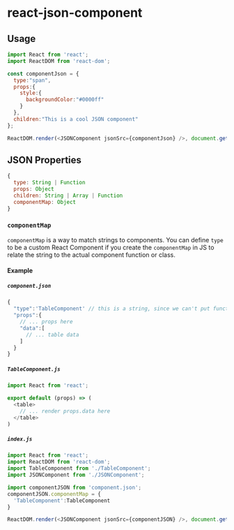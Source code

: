 # react-json-component

## Usage

```javascript
import React from 'react';
import ReactDOM from 'react-dom';

const componentJson = {
  type:"span",
  props:{
    style:{
      backgroundColor:"#0000ff"
    }
  },
  children:"This is a cool JSON component"
};

ReactDOM.render(<JSONComponent jsonSrc={componentJson} />, document.getElementById('root'));
```

## JSON Properties

```javascript
{
  type: String | Function
  props: Object
  children: String | Array | Function
  componentMap: Object
}
```


### `componentMap`

`componentMap` is a way to match strings to components. You can define `type` to be a custom React Component if you create the `componentMap` in JS to relate the string to the actual component function or class.

#### Example

##### `component.json`

```javascript
{
  "type":'TableComponent' // this is a string, since we can't put functions / classes in JSON!
  "props":{
    // ... props here
    "data":[
      // ... table data
    ]
  }
}
```

##### `TableComponent.js`

```javascript
import React from 'react';

export default (props) => (
  <table>
    // ... render props.data here
  </table>
)
```

##### `index.js`

```javascript
import React from 'react';
import ReactDOM from 'react-dom';
import TableComponent from './TableComponent';
import JSONComponent from './JSONComponent';

import componentJSON from 'component.json';
componentJSON.componentMap = {
  'TableComponent':TableComponent
}

ReactDOM.render(<JSONComponent jsonSrc={componentJSON} />, document.getElementById('root'));
```